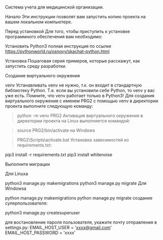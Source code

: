 Система учета для медицинской организации.

Начало
Эти инструкции позволят вам запустить копию проекта на вашем локальном компьютере. 

Перед установкой
Для того, чтобы приступить к установке программного обеспечения вам необходимо:

   Установить Python3 
   полная инструкция по ссылке
    https://pythonworld.ru/osnovy/skachat-python.html
   
Установка
Пошаговая серия примеров, которые расскажут, как запустить среду разработки.

Создание виртуального окружения

venv Устанавливать venv не нужно, т.к. он входит в стандартную библиотеку Python. Т.е. если вы установили себе Python, то venv у вас уже есть. Помните, что venv работает только в Python3! Для создания виртуального окружения с именем PRG2 с помощью venv в директории проекта выполните следующую команду:

> python -m venv PRG2
Активация виртуального окружения в директории проекта на Linux выполняется командой:

>source PRG2/bin/activate
на Windows

>PRG2\Scripts\activate.bat
Установка зависимостей из requirements.txt:

pip3 install -r requirements.txt
pip3 install whitenoise



Выполните миграции


Для Linuxa

python3 manage.py makemigrations
python3 manage.py migrate
Для Windowsa

python manage.py makemigrations
python manage.py migrate
создание суперпользователя:

python3 manage.py createsuperuser

для востановление пароля пользователя, укажите почту отправления в settings.py:
EMAIL_HOST_USER = 'xxxx@gmail.com'
EMAIL_HOST_PASSWORD = 'xxxx'



